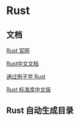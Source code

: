 # Rust

## 文档

[Rust 官网](https://www.rust-lang.org/zh-CN/)

[Rust中文文档](https://kaisery.github.io/trpl-zh-cn/title-page.html)

[通过例子学 Rust](https://rustwiki.org/zh-CN/rust-by-example/)

[Rust 标准库中文版](https://rustwiki.org/zh-CN/std/)

## Rust 自动生成目录

<AutoBuilderNavigation></AutoBuilderNavigation>
